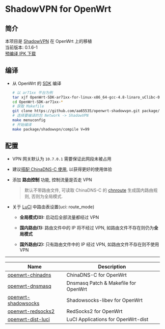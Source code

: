 ShadowVPN for OpenWrt
===

简介
---

 本项目是 [ShadowVPN][1] 在 OpenWrt 上的移植  
 当前版本: 0.1.6-1  
 [预编译 IPK 下载][2]  

编译
---

 - 从 OpenWrt 的 [SDK][S] 编译  

   ```bash
   # 以 ar71xx 平台为例
   tar xjf OpenWrt-SDK-ar71xx-for-linux-x86_64-gcc-4.8-linaro_uClibc-0.9.33.2.tar.bz2
   cd OpenWrt-SDK-ar71xx-*
   # 获取 Makefile
   git clone https://github.com/aa65535/openwrt-shadowvpn.git package/shadowvpn
   # 选择要编译的包 Network -> ShadowVPN
   make menuconfig
   # 开始编译
   make package/shadowvpn/compile V=99
   ```

配置
---

 - VPN 网关默认为 `10.7.0.1` 需要保证此网段未被占用  

 - 建议[搭配 ChinaDNS-C 使用][8], 以获得更好的使用体验  

 - 添加 **路由控制** 功能, 控制流量是否走 VPN

   > 默认不带路由文件, 可读取 ChinaDNS-C 的 [chnroute][3] 生成国内路由规则, 否则为全局模式.  

 - 关于 [LuCI][L] 中路由表设置(uci: route_mode)  

    * **全局模式(0):** 启动后全部流量都经过 VPN  

    * **国内路由(1):** 路由文件中的 IP 将不经过 VPN, 如路由文件不存在则仍为**全局模式**  

    * **国外路由(2):** 只有路由文件中的 IP 经过 VPN, 如路由文件不存在则不使用 VPN  

----------

 Name                     | Description
 -------------------------|-----------------------------------
 [openwrt-chinadns][5]    | ChinaDNS-C for OpenWrt
 [openwrt-dnsmasq][6]     | Dnsmasq Patch & Makefile for OpenWrt
 [openwrt-shadowsocks][7] | Shadowsocks-libev for OpenWrt
 [openwrt-redsocks2][R]   | RedSocks2 for OpenWrt
 [openwrt-dist-luci][L]   | LuCI Applications for OpenWrt-dist


  [1]: https://github.com/clowwindy/ShadowVPN
  [2]: https://sourceforge.net/projects/openwrt-dist/files/shadowvpn/
  [3]: https://github.com/clowwindy/ChinaDNS-C/blob/master/chnroute.txt
  [5]: https://github.com/aa65535/openwrt-chinadns
  [6]: https://github.com/aa65535/openwrt-dnsmasq
  [7]: https://github.com/shadowsocks/openwrt-shadowsocks
  [8]: https://sourceforge.net/p/openwrt-dist/wiki/Plan6/
  [R]: https://github.com/aa65535/openwrt-redsocks2
  [S]: http://wiki.openwrt.org/doc/howto/obtain.firmware.sdk
  [L]: https://github.com/aa65535/openwrt-dist-luci

